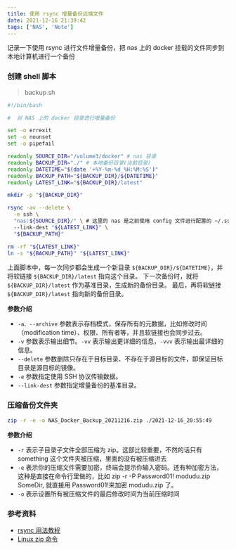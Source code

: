 ```yaml
---
title: 使用 rsync 增量备份远端文件
date: 2021-12-16 21:39:42
tags: ['NAS', 'Note']
---
```


记录一下使用 rsync 进行文件增量备份，把 nas 上的 docker 挂载的文件同步到本地计算机进行一个备份

<!-- more -->

### 创建 shell 脚本

> backup.sh

```bash
#!/bin/bash

#  对 NAS 上的 docker 目录进行增量备份

set -o errexit
set -o nounset
set -o pipefail

readonly SOURCE_DIR="/volume3/docker" # nas 目录
readonly BACKUP_DIR="./" # 本地备份目录(当前目录)
readonly DATETIME="$(date '+%Y-%m-%d_%H:%M:%S')"
readonly BACKUP_PATH="${BACKUP_DIR}/${DATETIME}"
readonly LATEST_LINK="${BACKUP_DIR}/latest"

mkdir -p "${BACKUP_DIR}"

rsync -av --delete \
  -e ssh \
  "nas:${SOURCE_DIR}/" \ # 这里的 nas 是之前使用 config 文件进行配置的 ~/.ssh/config
  --link-dest "${LATEST_LINK}" \
  "${BACKUP_PATH}"

rm -rf "${LATEST_LINK}"
ln -s "${BACKUP_PATH}" "${LATEST_LINK}"

```

上面脚本中，每一次同步都会生成一个新目录 `${BACKUP_DIR}/${DATETIME}`，并将软链接 `${BACKUP_DIR}/latest` 指向这个目录。
下一次备份时，就将 `${BACKUP_DIR}/latest` 作为基准目录，生成新的备份目录。
最后，再将软链接 `${BACKUP_DIR}/latest` 指向新的备份目录。

**参数介绍**

- `-a、--archive` 参数表示存档模式，保存所有的元数据，比如修改时间（modification time）、权限、所有者等，并且软链接也会同步过去。
- `-v` 参数表示输出细节。`-vv` 表示输出更详细的信息，`-vvv` 表示输出最详细的信息。
- `--delete` 参数删除只存在于目标目录、不存在于源目标的文件，即保证目标目录是源目标的镜像。
- `-e` 参数指定使用 SSH 协议传输数据。
- `--link-dest` 参数指定增量备份的基准目录。

### 压缩备份文件夹

```bash
zip -r -e -o NAS_Docker_Backup_20211216.zip ./2021-12-16_20:55:49
```

**参数介绍**

- `-r` 表示子目录子文件全部压缩为 zip。这部比较重要，不然的话只有 something 这个文件夹被压缩，里面的没有被压缩进去
- `-e` 表示你的压缩文件需要加密，终端会提示你输入密码。还有种加密方法，这种是直接在命令行里做的，比如 zip -r -P Password01! modudu.zip SomeDir, 就直接用 Password01!来加密 modudu.zip 了。
- `-o` 表示设置所有被压缩文件的最后修改时间为当前压缩时间

### 参考资料

- [rsync 用法教程](http://www.ruanyifeng.com/blog/2020/08/rsync.html)
- [Linux zip 命令](https://www.runoob.com/linux/linux-comm-zip.html)
